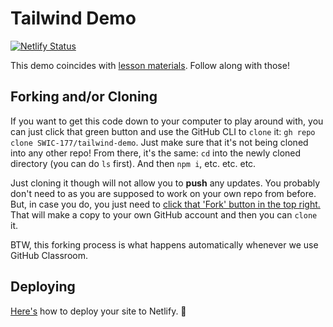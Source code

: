 # Tailwind Demo

[![Netlify Status](https://api.netlify.com/api/v1/badges/aa583acf-eb2c-45f0-a60f-3eb0df98e32e/deploy-status)](https://app.netlify.com/sites/friendly-donut-bbe0f4/deploys)

This demo coincides with [lesson materials](https://github.com/SWIC-177/curriculum-content/blob/main/week-8.md#tailwind-refactor-%EF%B8%8F-example). Follow along with those!

## Forking and/or Cloning

If you want to get this code down to your computer to play around with, you can just click that green button and use the GitHub CLI to `clone` it: `gh repo clone SWIC-177/tailwind-demo`. Just make sure that it's not being cloned into any other repo! From there, it's the same: `cd` into the newly cloned directory (you can do `ls` first). And then `npm i`, etc. etc. etc.

Just cloning it though will not allow you to **push** any updates. You probably don't need to as you are supposed to work on your own repo from before. But, in case you do, you just need to [click that 'Fork' button in the top right.](https://docs.github.com/en/pull-requests/collaborating-with-pull-requests/working-with-forks/fork-a-repo) That will make a copy to your own GitHub account and then you can `clone` it.

BTW, this forking process is what happens automatically whenever we use GitHub Classroom.

## Deploying

[Here's](https://somup.com/cZen3apHIp) how to deploy your site to Netlify. 🚀
